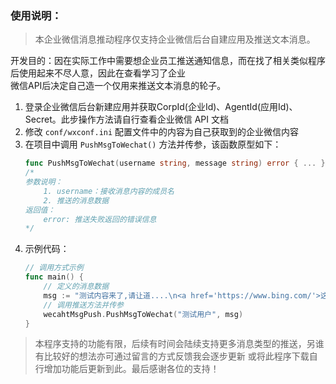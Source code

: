 ### 使用说明：
> 本企业微信消息推动程序仅支持企业微信后台自建应用及推送文本消息。  

开发目的：因在实际工作中需要想企业员工推送通知信息，而在找了相关类似程序后使用起来不尽人意，因此在查看学习了企业  
微信API后决定自己造一个仅用来推送文本消息的轮子。  
1. 登录企业微信后台新建应用并获取CorpId(企业Id)、AgentId(应用Id)、Secret。此步操作方法请自行查看企业微信 API 文档
2. 修改 `conf/wxconf.ini` 配置文件中的内容为自己获取到的企业微信内容
3. 在项目中调用 `PushMsgToWechat()` 方法并传参，该函数原型如下：
    ```go
    func PushMsgToWechat(username string, message string) error { ... }
    /*
    参数说明：
        1. username：接收消息内容的成员名
        2. 推送的消息数据
    返回值：
        error: 推送失败返回的错误信息
    */
    ```
4. 示例代码：
    ```go
    // 调用方式示例
    func main() {
        // 定义的消息数据
        msg := "测试内容来了,请让道....\n<a href='https://www.bing.com/'>这是链接</a>\n点击即可前往,恭喜您成功了，几天的功夫没有浪费！"
        // 调用推送方法并传参
        wecahtMsgPush.PushMsgToWechat("测试用户", msg)
    }
    ```
> 本程序支持的功能有限，后续有时间会陆续支持更多消息类型的推送，另谁有比较好的想法亦可通过留言的方式反馈我会逐步更新
> 或将此程序下载自行增加功能后更新到此。最后感谢各位的支持！